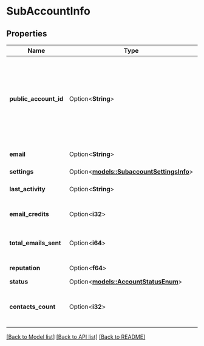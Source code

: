 # SubAccountInfo

## Properties

Name | Type | Description | Notes
------------ | ------------- | ------------- | -------------
**public_account_id** | Option<**String**> | Public key for limited access to your Account such as contact/add so you can use it safely on public websites. | [optional]
**email** | Option<**String**> | Proper email address. | [optional]
**settings** | Option<[**models::SubaccountSettingsInfo**](SubaccountSettingsInfo.md)> |  | [optional]
**last_activity** | Option<**String**> | Date of last activity on Account | [optional]
**email_credits** | Option<**i32**> | Amount of email credits | [optional]
**total_emails_sent** | Option<**i64**> | Amount of emails sent from this Account | [optional]
**reputation** | Option<**f64**> | Numeric reputation | [optional]
**status** | Option<[**models::AccountStatusEnum**](AccountStatusEnum.md)> |  | [optional]
**contacts_count** | Option<**i32**> | How many contacts this SubAccount has stored | [optional]

[[Back to Model list]](../README.md#documentation-for-models) [[Back to API list]](../README.md#documentation-for-api-endpoints) [[Back to README]](../README.md)


